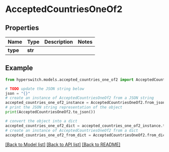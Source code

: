 # AcceptedCountriesOneOf2


## Properties

Name | Type | Description | Notes
------------ | ------------- | ------------- | -------------
**type** | **str** |  | 

## Example

```python
from hyperswitch.models.accepted_countries_one_of2 import AcceptedCountriesOneOf2

# TODO update the JSON string below
json = "{}"
# create an instance of AcceptedCountriesOneOf2 from a JSON string
accepted_countries_one_of2_instance = AcceptedCountriesOneOf2.from_json(json)
# print the JSON string representation of the object
print(AcceptedCountriesOneOf2.to_json())

# convert the object into a dict
accepted_countries_one_of2_dict = accepted_countries_one_of2_instance.to_dict()
# create an instance of AcceptedCountriesOneOf2 from a dict
accepted_countries_one_of2_from_dict = AcceptedCountriesOneOf2.from_dict(accepted_countries_one_of2_dict)
```
[[Back to Model list]](../README.md#documentation-for-models) [[Back to API list]](../README.md#documentation-for-api-endpoints) [[Back to README]](../README.md)


